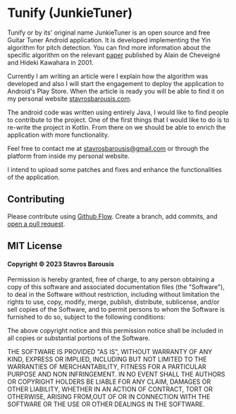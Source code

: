 # Tunify (JunkieTuner)

Tunify or by its' original name JunkieTuner is an open source and free Guitar Tuner Android application. It is developed implementing the Yin algorithm for pitch detection. You can find more information about the specific algorithm on the relevant [paper](http://recherche.ircam.fr/equipes/pcm/cheveign/ps/2002_JASA_YIN_proof.pdf) published by Alain de Cheveigné and Hideki Kawahara in 2001.

Currently I am writing an article were I explain how the algorithm was developed and also I will start the engagement to deploy the application to Android's Play Store. When the article is ready you will be able to find it on my personal website [stavrosbarousis.com](https://stavrosbarousis.com). 

The android code was written using entirely Java, I would like to find people to contribute to the project. One of the first things that I would like to do is to re-write the project in Kotlin. From there on we should be able to enrich the application with more functionality.

Feel free to contact me at stavrosbarousis@gmail.com or through the platform from inside my personal website.

I intend to upload some patches and fixes and enhance the functionalities of the application.

## Contributing

Please contribute using [Github Flow](https://guides.github.com/introduction/flow/). Create a branch, add commits, and [open a pull request](https://github.com/thestbar/JunkieTuner/pulls).

## MIT License

#### Copyright © 2023 Stavros Barousis

Permission is hereby granted, free of charge, to any person obtaining a copy of this software and associated documentation files (the "Software"), to deal in the Software without restriction, including without limitation the rights to use, copy, modify, merge, publish, distribute, sublicense, and/or sell copies of the Software, and to permit persons to whom the Software is furnished to do so, subject to the following conditions:

The above copyright notice and this permission notice shall be included in all copies or substantial portions of the Software.

THE SOFTWARE IS PROVIDED "AS IS", WITHOUT WARRANTY OF ANY KIND, EXPRESS OR IMPLIED, INCLUDING BUT NOT LIMITED TO THE WARRANTIES OF MERCHANTABILITY, FITNESS FOR A PARTICULAR PURPOSE AND NON INFRINGEMENT. IN NO EVENT SHALL THE AUTHORS OR COPYRIGHT HOLDERS BE LIABLE FOR ANY CLAIM, DAMAGES OR OTHER LIABILITY, WHETHER IN AN ACTION OF CONTRACT, TORT OR OTHERWISE, ARISING FROM,OUT OF OR IN CONNECTION WITH THE SOFTWARE OR THE USE OR OTHER DEALINGS IN THE SOFTWARE.
